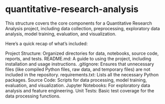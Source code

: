 # quantitative-research-analysis
This structure covers the core components for a Quantitative Research Analysis project, including data collection, preprocessing, exploratory data analysis, model training, evaluation, and visualization.

Here’s a quick recap of what’s included:

Project Structure: Organized directories for data, notebooks, source code, reports, and tests.
README.md: A guide to using the project, including installation and usage instructions.
.gitignore: Ensures that unnecessary files (like compiled Python files, raw data, and temporary files) are not included in the repository.
requirements.txt: Lists all the necessary Python packages.
Source Code: Scripts for data processing, model training, evaluation, and visualization.
Jupyter Notebooks: For exploratory data analysis and feature engineering.
Unit Tests: Basic test coverage for the data processing functions.

